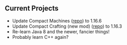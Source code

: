 ## Current Projects

* Update Compact Machines ([repo](https://github.com/robotgryphon/CompactMachines)) to 1.16.6
* Update Compact Crafting (new mod) ([repo](https://github.com/robotgryphon/CompactCrafting)) to 1.16.3
* Re-learn Java 8 and the newer, fancier things!
* Probably learn C++ again?
	

<!--
**robotgryphon/robotgryphon** is a ✨ _special_ ✨ repository because its `README.md` (this file) appears on your GitHub profile.

Here are some ideas to get you started:

- 🔭 I’m currently working on ...
- 🌱 I’m currently learning ...
- 👯 I’m looking to collaborate on ...
- 🤔 I’m looking for help with ...
- 💬 Ask me about ...
- 📫 How to reach me: ...
- 😄 Pronouns: ...
- ⚡ Fun fact: ...
-->
